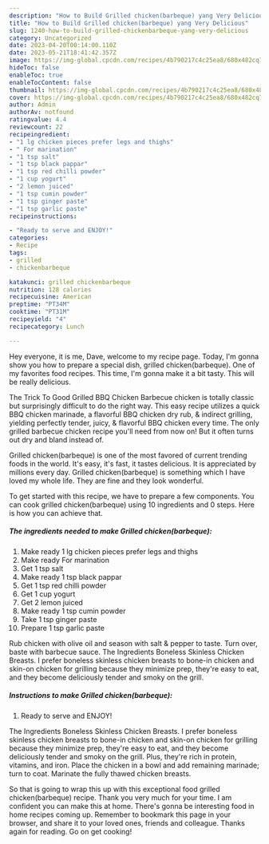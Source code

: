 ```yaml
---
description: "How to Build Grilled chicken(barbeque) yang Very Delicious"
title: "How to Build Grilled chicken(barbeque) yang Very Delicious"
slug: 1240-how-to-build-grilled-chickenbarbeque-yang-very-delicious
category: Uncategorized
date: 2023-04-20T00:14:00.110Z
date: 2023-05-21T18:41:42.357Z
image: https://img-global.cpcdn.com/recipes/4b790217c4c25ea8/680x482cq70/grilled-chickenbarbeque-recipe-main-photo.jpg
hideToc: false
enableToc: true
enableTocContent: false
thumbnail: https://img-global.cpcdn.com/recipes/4b790217c4c25ea8/680x482cq70/grilled-chickenbarbeque-recipe-main-photo.jpg
cover: https://img-global.cpcdn.com/recipes/4b790217c4c25ea8/680x482cq70/grilled-chickenbarbeque-recipe-main-photo.jpg
author: Admin
authorAv: notfound
ratingvalue: 4.4
reviewcount: 22
recipeingredient:
- "1 lg chicken pieces prefer legs and thighs"
- " For marination"
- "1 tsp salt"
- "1 tsp black pappar"
- "1 tsp red chilli powder"
- "1 cup yogurt"
- "2 lemon juiced"
- "1 tsp cumin powder"
- "1 tsp ginger paste"
- "1 tsp garlic paste"
recipeinstructions:

- "Ready to serve and ENJOY!"
categories:
- Recipe
tags:
- grilled
- chickenbarbeque

katakunci: grilled chickenbarbeque 
nutrition: 128 calories
recipecuisine: American
preptime: "PT34M"
cooktime: "PT31M"
recipeyield: "4"
recipecategory: Lunch

---
```



Hey everyone, it is me, Dave, welcome to my recipe page. Today, I'm gonna show you how to prepare a special dish, grilled chicken(barbeque). One of my favorites food recipes. This time, I'm gonna make it a bit tasty. This will be really delicious.

The Trick To Good Grilled BBQ Chicken Barbecue chicken is totally classic but surprisingly difficult to do the right way. This easy recipe utilizes a quick BBQ chicken marinade, a flavorful BBQ chicken dry rub, &amp; indirect grilling, yielding perfectly tender, juicy, &amp; flavorful BBQ chicken every time. The only grilled barbecue chicken recipe you&#39;ll need from now on! But it often turns out dry and bland instead of.

Grilled chicken(barbeque) is one of the most favored of current trending foods in the world. It's easy, it's fast, it tastes delicious. It is appreciated by millions every day. Grilled chicken(barbeque) is something which I have loved my whole life. They are fine and they look wonderful.


To get started with this recipe, we have to prepare a few components. You can cook grilled chicken(barbeque) using 10 ingredients and 0 steps. Here is how you can achieve that.

<!--inarticleads1-->

##### The ingredients needed to make Grilled chicken(barbeque):

1. Make ready 1 lg chicken pieces prefer legs and thighs
1. Make ready  For marination
1. Get 1 tsp salt
1. Make ready 1 tsp black pappar
1. Get 1 tsp red chilli powder
1. Get 1 cup yogurt
1. Get 2 lemon juiced
1. Make ready 1 tsp cumin powder
1. Take 1 tsp ginger paste
1. Prepare 1 tsp garlic paste


Rub chicken with olive oil and season with salt &amp; pepper to taste. Turn over, baste with barbecue sauce. The Ingredients Boneless Skinless Chicken Breasts. I prefer boneless skinless chicken breasts to bone-in chicken and skin-on chicken for grilling because they minimize prep, they&#39;re easy to eat, and they become deliciously tender and smoky on the grill. 

<!--inarticleads2-->

##### Instructions to make Grilled chicken(barbeque):


1. Ready to serve and ENJOY!

The Ingredients Boneless Skinless Chicken Breasts. I prefer boneless skinless chicken breasts to bone-in chicken and skin-on chicken for grilling because they minimize prep, they&#39;re easy to eat, and they become deliciously tender and smoky on the grill. Plus, they&#39;re rich in protein, vitamins, and iron. Place the chicken in a bowl and add remaining marinade; turn to coat. Marinate the fully thawed chicken breasts. 

So that is going to wrap this up with this exceptional food grilled chicken(barbeque) recipe. Thank you very much for your time. I am confident you can make this at home. There's gonna be interesting food in home recipes coming up. Remember to bookmark this page in your browser, and share it to your loved ones, friends and colleague. Thanks again for reading. Go on get cooking!
